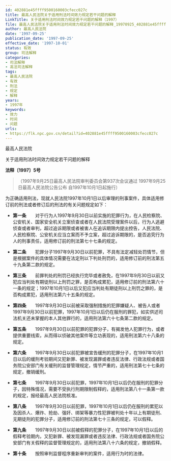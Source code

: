 ```yaml
---
id: 402881e45ffff9500160003cfecc027c
title: 最高人民法院关于适用刑法时间效力规定若干问题的解释
LinkTitle: 关于适用刑法时间效力规定若干问题的解释（1997）
file: 最高人民法院关于适用刑法时间效力规定若干问题的解释_19970925_402881e45ffff9500160003cfecc027c.docx
author: 最高人民法院
date: '1997-09-25'
publication_date: '1997-09-25'
effective_date: '1997-10-01'
status: 有效
group: 司法解释
categories:
- 司法解释
- 高法司法解释
tags:
- 最高人民法院
- 有效
- 刑法
- 规定
- 解释
years:
- 1997年
keywords:
- 效力
- 时间
- 问题
urls:
- https://flk.npc.gov.cn/detail?id=402881e45ffff9500160003cfecc027c
---
```


最高人民法院

关于适用刑法时间效力规定若干问题的解释

**法释〔1997〕5号**

> （1997年9月25日最高人民法院审判委员会第937次会议通过 1997年9月25日最高人民法院公告公布 自1997年10月1日起施行）

为正确适用刑法，现就人民法院1997年10月1日以后审理的刑事案件，具体适用修订前的刑法或者修订后的刑法的有关问题规定如下：

- **第一条**　　对于行为人1997年9月30日以前实施的犯罪行为，在人民检察院、公安机关、国家安全机关立案侦查或者在人民法院受理案件以后，行为人逃避侦查或者审判，超过追诉期限或者被害人在追诉期限内提出控告，人民法院、人民检察院、公安机关应当立案而不予立案，超过追诉期限的，是否追究行为人的刑事责任，适用修订前的刑法第七十七条的规定。

- **第二条**　　犯罪分子1997年9月30日以前犯罪，不具有法定减轻处罚情节，但是根据案件的具体情况需要在法定刑以下判处刑罚的，适用修订前的刑法第五十九条第二款的规定。

- **第三条**　　前罪判处的刑罚已经执行完毕或者赦免，在1997年9月30日以前又犯应当判处有期徒刑以上刑罚之罪，是否构成累犯，适用修订前的刑法第六十一条的规定；1997年10月1日以后又犯应当判处有期徒刑以上刑罚之罪的，是否构成累犯，适用刑法第六十五条的规定。

- **第四条**　　1997年9月30日以前被采取强制措施的犯罪嫌疑人、被告人或者1997年9月30日以前犯罪，1997年10月1日以后仍在服刑的罪犯，如实供述司法机关还未掌握的本人其他罪行的，适用刑法第六十七条第二款的规定。

- **第五条**　　1997年9月30日以前犯罪的犯罪分子，有揭发他人犯罪行为，或者提供重要线索，从而得以侦破其他案件等立功表现的，适用刑法第六十八条的规定。

- **第六条**　　1997年9月30日以前犯罪被宣告缓刑的犯罪分子，在1997年10月1日以后的缓刑考验期间又犯新罪、被发现漏罪或者违反法律、行政法规或者国务院公安部门有关缓刑的监督管理规定，情节严重的，适用刑法第七十七条的规定，撤销缓刑。

- **第七条**　　1997年9月30日以前犯罪，1997年10月1日以后仍在服刑的犯罪分子，因特殊情况，需要不受执行刑期限制假释的，适用刑法第八十一条第一款的规定，报经最高人民法院核准。

- **第八条**　　1997年9月30日以前犯罪，1997年10月1日以后仍在服刑的累犯以及因杀人、爆炸、抢劫、强奸、绑架等暴力性犯罪被判处十年以上有期徒刑、无期徒刑的犯罪分子，适用修订前的刑法第七十三条的规定，可以假释。

- **第九条**　　1997年9月30日以前被假释的犯罪分子，在1997年10月1日以后的假释考验期内，又犯新罪、被发现漏罪或者违反法律、行政法规或者国务院公安部门有关假释的监督管理规定的，适用刑法第八十六条的规定，撤销假释。

- **第十条**　　按照审判监督程序重新审判的案件，适用行为时的法律。
